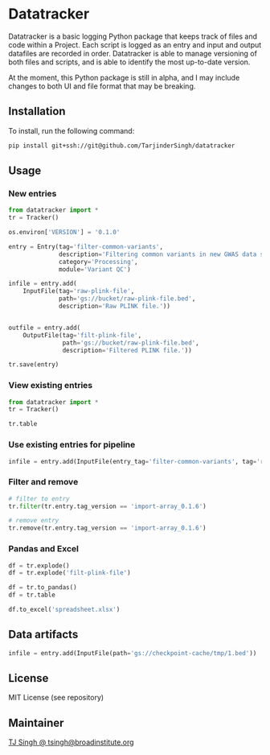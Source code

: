 # Datatracker

Datatracker is a basic logging Python package that keeps track of files and code within a Project. Each script is logged as an entry and input and output datafiles are recorded in order. Datatracker is able to manage versioning of both files and scripts, and is able to identify the most up-to-date version.

At the moment, this Python package is still in alpha, and I may include changes to both UI and file format that may be breaking.

## Installation

To install, run the following command:

```bash
pip install git+ssh://git@github.com/TarjinderSingh/datatracker
```

## Usage

### New entries

```python
from datatracker import *
tr = Tracker()

os.environ['VERSION'] = '0.1.0'

entry = Entry(tag='filter-common-variants',
              description='Filtering common variants in new GWAS data set.',
              category='Processing',
              module='Variant QC')

infile = entry.add(
    InputFile(tag='raw-plink-file',
              path='gs://bucket/raw-plink-file.bed',
              description='Raw PLINK file.'))


outfile = entry.add(
    OutputFile(tag='filt-plink-file',
               path='gs://bucket/raw-plink-file.bed',
               description='Filtered PLINK file.'))

tr.save(entry)
```

### View existing entries

```python
from datatracker import *
tr = Tracker()

tr.table
```

### Use existing entries for pipeline

```python
infile = entry.add(InputFile(entry_tag='filter-common-variants', tag='raw-plink-file', database=tr))
```

### Filter and remove

```python
# filter to entry
tr.filter(tr.entry.tag_version == 'import-array_0.1.6')

# remove entry
tr.remove(tr.entry.tag_version == 'import-array_0.1.6')
```

### Pandas and Excel

```python
df = tr.explode()
df = tr.explode('filt-plink-file')

df = tr.to_pandas()
df = tr.table

df.to_excel('spreadsheet.xlsx')
```

## Data artifacts

```python
infile = entry.add(InputFile(path='gs://checkpoint-cache/tmp/1.bed'))
```

## License

MIT License (see repository)

## Maintainer

[TJ Singh @ tsingh@broadinstitute.org](tsingh@broadinstitute.org)